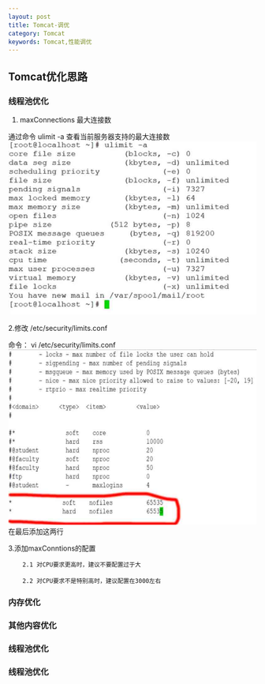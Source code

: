 ```yaml
---
layout: post
title: Tomcat-调优
category: Tomcat
keywords: Tomcat,性能调优
---
```


## Tomcat优化思路

### 线程池优化
1. maxConnections 最大连接数

通过命令 ulimit -a 查看当前服务器支持的最大连接数
![](https://github.com/zcwk/zcwk.github.io/blob/master/assets/img/img1.png?raw=true)

2.修改 /etc/security/limits.conf

命令： vi /etc/security/limits.conf
![](https://github.com/zcwk/zcwk.github.io/blob/master/assets/img/img2.jpg?raw=true)
在最后添加这两行

3.添加maxConntions的配置

		2.1 对CPU要求更高时，建议不要配置过于大

		2.2 对CPU要求不是特别高时，建议配置在3000左右


### 内存优化


### 其他内容优化


### 线程池优化


### 线程池优化

















